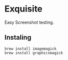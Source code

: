 # Exquisite

Easy Screenshot testing.


## Instaling

    brew install imagemagick
    brew install graphicsmagick
